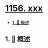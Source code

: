 # [1156. xxx](https://github.com/Tdahuyou/TNotes.leetcode/tree/main/notes/1156.%20xxx)

<!-- region:toc -->

- [1. 📝 概述](#1--概述)

<!-- endregion:toc -->

## 1. 📝 概述
